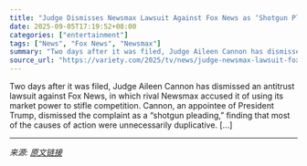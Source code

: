 ```yaml
---
title: "Judge Dismisses Newsmax Lawsuit Against Fox News as ‘Shotgun Pleading’"
date: 2025-09-05T17:19:52+08:00
categories: ["entertainment"]
tags: ["News", "Fox News", "Newsmax"]
summary: "Two days after it was filed, Judge Aileen Cannon has dismissed an antitrust lawsuit against Fox News, in which rival Newsmax accused it of using its market power to stifle competition. Cannon, an appo"
source_url: "https://variety.com/2025/tv/news/judge-newsmax-lawsuit-fox-news-shotgun-pleading-1236509333/"
---
```


Two days after it was filed, Judge Aileen Cannon has dismissed an antitrust lawsuit against Fox News, in which rival Newsmax accused it of using its market power to stifle competition. Cannon, an appointee of President Trump, dismissed the complaint as a &#8220;shotgun pleading,&#8221; finding that most of the causes of action were unnecessarily duplicative. [&#8230;]

---

*来源: [原文链接](https://variety.com/2025/tv/news/judge-newsmax-lawsuit-fox-news-shotgun-pleading-1236509333/)*

